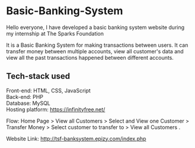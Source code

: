 # Basic-Banking-System
Hello everyone, I have developed a basic banking system website during my internship at The Sparks Foundation

It is a Basic Banking System for making transactions between users. It can transfer money between multiple accounts, view all customer's data and view all the past transactions happened between different accounts.

## Tech-stack used
Front-end: HTML, CSS, JavaScript  
Back-end: PHP  
Database: MySQL  
Hosting platform: https://infinityfree.net/  

Flow: Home Page > View all Customers > Select and View one Customer > Transfer Money > Select customer to transfer to > View all Customers .

Website Link: http://tsf-banksystem.epizy.com/index.php
